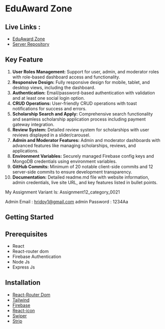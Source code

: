 # EduAward Zone

## Live Links :
- [EduAward Zone](https://edu-award-zone.web.app/) 
- [Server Repository](https://github.com/shahriyar06/EduAward_Zone_Server.git) 

## Key Feature

1. **User Roles Management:** Support for user, admin, and moderator roles with role-based dashboard access and functionality.
2. **Responsive Design:** Fully responsive design for mobile, tablet, and desktop views, including the dashboard.
3. **Authentication:** Email/password-based authentication with validation and at least one social login option.
4. **CRUD Operations:** User-friendly CRUD operations with toast notifications for success and errors.
5. **Scholarship Search and Apply:** Comprehensive search functionality and seamless scholarship application process including payment gateway integration.
6. **Review System:** Detailed review system for scholarships with user reviews displayed in a slider/carousel.
7. **Admin and Moderator Features:** Admin and moderator dashboards with advanced features like managing scholarships, reviews, and applications.
8. **Environment Variables:** Securely managed Firebase config keys and MongoDB credentials using environment variables.
9. **GitHub Commits:** Minimum of 20 notable client-side commits and 12 server-side commits to ensure development transparency.
10. **Documentation:** Detailed readme.md file with website information, admin credentials, live site URL, and key features listed in bullet points.


My Assignment Variant Is: Assignment12_category_0021

Admin Email : hridoy1@gmail.com
admin Password : 1234Aa



## Getting Started

## Prerequisites
- React 
- React-router dom
- Firebase Authentication
- Node Js
- Express Js 


## Installation

- [React-Router Dom](https://reactrouter.com/en/main/start/tutorial)
- [Tailwind](https://tailwindcss.com/docs/guides/vite)
- [Firebase](https://firebase.google.com/)
- [React-icon](https://www.npmjs.com/package/react-icons)
- [Swiper](https://swiperjs.com/get-started)
- [Strip](https://docs.stripe.com/get-started)